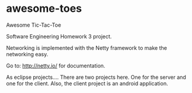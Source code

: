 awesome-toes
============

Awesome Tic-Tac-Toe

Software Engineering Homework 3 project.

Networking is implemented with the Netty framework to make the networking easy.

Go to: http://netty.io/ for documentation.

As eclipse projects.... There are two projects here. One for the server and one for the client. Also, the client project is an android application.
